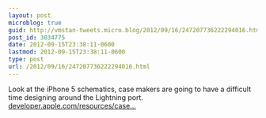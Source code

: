 ```yaml
---
layout: post
microblog: true
guid: http://vmstan-tweets.micro.blog/2012/09/16/247207736222294016.html
post_id: 3034775
date: 2012-09-15T23:38:11-0600
lastmod: 2012-09-15T23:38:11-0600
type: post
url: /2012/09/16/247207736222294016.html
---
```

Look at the iPhone 5 schematics, case makers are going to have a difficult time designing around the Lightning port. <a href="https://developer.apple.com/resources/cases/dimensions/iPhone-5-dimensions.pdf">developer.apple.com/resources/case…</a>
